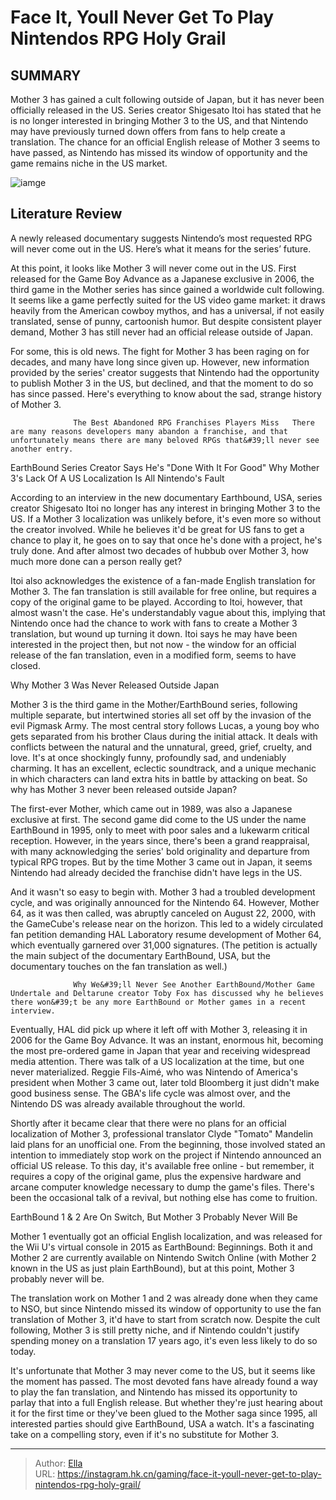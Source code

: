 # Face It, Youll Never Get To Play Nintendos RPG Holy Grail


## SUMMARY 



  Mother 3 has gained a cult following outside of Japan, but it has never been officially released in the US.   Series creator Shigesato Itoi has stated that he is no longer interested in bringing Mother 3 to the US, and that Nintendo may have previously turned down offers from fans to help create a translation.   The chance for an official English release of Mother 3 seems to have passed, as Nintendo has missed its window of opportunity and the game remains niche in the US market.  

![iamge](https://static1.srcdn.com/wordpress/wp-content/uploads/2023/12/face-it-you-ll-never-get-to-play-nintendo-s-rpg-holy-grail.jpg)

## Literature Review

A newly released documentary suggests Nintendo’s most requested RPG will never come out in the US. Here’s what it means for the series’ future.




At this point, it looks like Mother 3 will never come out in the US. First released for the Game Boy Advance as a Japanese exclusive in 2006, the third game in the Mother series has since gained a worldwide cult following. It seems like a game perfectly suited for the US video game market: it draws heavily from the American cowboy mythos, and has a universal, if not easily translated, sense of punny, cartoonish humor. But despite consistent player demand, Mother 3 has still never had an official release outside of Japan.




For some, this is old news. The fight for Mother 3 has been raging on for decades, and many have long since given up. However, new information provided by the series&#39; creator suggests that Nintendo had the opportunity to publish Mother 3 in the US, but declined, and that the moment to do so has since passed. Here&#39;s everything to know about the sad, strange history of Mother 3.

                  The Best Abandoned RPG Franchises Players Miss   There are many reasons developers many abandon a franchise, and that unfortunately means there are many beloved RPGs that&#39;ll never see another entry.   


 EarthBound Series Creator Says He&#39;s &#34;Done With It For Good&#34; 
Why Mother 3&#39;s Lack Of A US Localization Is All Nintendo&#39;s Fault
          

According to an interview in the new documentary Earthbound, USA, series creator Shigesato Itoi no longer has any interest in bringing Mother 3 to the US. If a Mother 3 localization was unlikely before, it&#39;s even more so without the creator involved. While he believes it&#39;d be great for US fans to get a chance to play it, he goes on to say that once he&#39;s done with a project, he&#39;s truly done. And after almost two decades of hubbub over Mother 3, how much more done can a person really get?




Itoi also acknowledges the existence of a fan-made English translation for Mother 3. The fan translation is still available for free online, but requires a copy of the original game to be played. According to Itoi, however, that almost wasn&#39;t the case. He&#39;s understandably vague about this, implying that Nintendo once had the chance to work with fans to create a Mother 3 translation, but wound up turning it down. Itoi says he may have been interested in the project then, but not now - the window for an official release of the fan translation, even in a modified form, seems to have closed.



 Why Mother 3 Was Never Released Outside Japan 
          

Mother 3 is the third game in the Mother/EarthBound series, following multiple separate, but intertwined stories all set off by the invasion of the evil Pigmask Army. The most central story follows Lucas, a young boy who gets separated from his brother Claus during the initial attack. It deals with conflicts between the natural and the unnatural, greed, grief, cruelty, and love. It&#39;s at once shockingly funny, profoundly sad, and undeniably charming. It has an excellent, eclectic soundtrack, and a unique mechanic in which characters can land extra hits in battle by attacking on beat. So why has Mother 3 never been released outside Japan?





 

The first-ever Mother, which came out in 1989, was also a Japanese exclusive at first. The second game did come to the US under the name EarthBound in 1995, only to meet with poor sales and a lukewarm critical reception. However, in the years since, there&#39;s been a grand reappraisal, with many acknowledging the series&#39; bold originality and departure from typical RPG tropes. But by the time Mother 3 came out in Japan, it seems Nintendo had already decided the franchise didn&#39;t have legs in the US.

And it wasn&#39;t so easy to begin with. Mother 3 had a troubled development cycle, and was originally announced for the Nintendo 64. However, Mother 64, as it was then called, was abruptly canceled on August 22, 2000, with the GameCube&#39;s release near on the horizon. This led to a widely circulated fan petition demanding HAL Laboratory resume development of Mother 64, which eventually garnered over 31,000 signatures. (The petition is actually the main subject of the documentary EarthBound, USA, but the documentary touches on the fan translation as well.)




                  Why We&#39;ll Never See Another EarthBound/Mother Game   Undertale and Deltarune creator Toby Fox has discussed why he believes there won&#39;t be any more EarthBound or Mother games in a recent interview.   

Eventually, HAL did pick up where it left off with Mother 3, releasing it in 2006 for the Game Boy Advance. It was an instant, enormous hit, becoming the most pre-ordered game in Japan that year and receiving widespread media attention. There was talk of a US localization at the time, but one never materialized. Reggie Fils-Aimé, who was Nintendo of America&#39;s president when Mother 3 came out, later told Bloomberg it just didn&#39;t make good business sense. The GBA&#39;s life cycle was almost over, and the Nintendo DS was already available throughout the world.

Shortly after it became clear that there were no plans for an official localization of Mother 3, professional translator Clyde &#34;Tomato&#34; Mandelin laid plans for an unofficial one. From the beginning, those involved stated an intention to immediately stop work on the project if Nintendo announced an official US release. To this day, it&#39;s available free online - but remember, it requires a copy of the original game, plus the expensive hardware and arcane computer knowledge necessary to dump the game&#39;s files. There&#39;s been the occasional talk of a revival, but nothing else has come to fruition.






 EarthBound 1 &amp; 2 Are On Switch, But Mother 3 Probably Never Will Be 
         

Mother 1 eventually got an official English localization, and was released for the Wii U&#39;s virtual console in 2015 as EarthBound: Beginnings. Both it and Mother 2 are currently available on Nintendo Switch Online (with Mother 2 known in the US as just plain EarthBound), but at this point, Mother 3 probably never will be.

The translation work on Mother 1 and 2 was already done when they came to NSO, but since Nintendo missed its window of opportunity to use the fan translation of Mother 3, it&#39;d have to start from scratch now. Despite the cult following, Mother 3 is still pretty niche, and if Nintendo couldn&#39;t justify spending money on a translation 17 years ago, it&#39;s even less likely to do so today.

It&#39;s unfortunate that Mother 3 may never come to the US, but it seems like the moment has passed. The most devoted fans have already found a way to play the fan translation, and Nintendo has missed its opportunity to parlay that into a full English release. But whether they&#39;re just hearing about it for the first time or they&#39;ve been glued to the Mother saga since 1995, all interested parties should give EarthBound, USA a watch. It&#39;s a fascinating take on a compelling story, even if it&#39;s no substitute for Mother 3.






---

> Author: [Ella](https://instagram.hk.cn/)  
> URL: https://instagram.hk.cn/gaming/face-it-youll-never-get-to-play-nintendos-rpg-holy-grail/  

